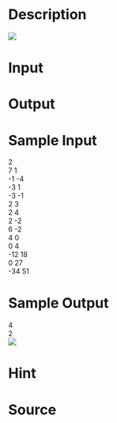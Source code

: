 
# Description

<div class="content"><img border="0" src="source/bzoj/1836/img/aHR0cHM6Ly9seWRzeS5jb20vSnVkZ2VPbmxpbmUvaW1hZ2VzLzE4MzYxLmpwZw==.jpg"/> 

</div>

# Input

<div class="content"></div>

# Output

<div class="content"></div>

# Sample Input

<div class="content"><span class="sampledata">2<br/>
7 1<br/>
-1 -4<br/>
-3 1<br/>
-3 -1<br/>
2 3<br/>
2 4<br/>
2 -2<br/>
6 -2<br/>
4 0<br/>
0 4<br/>
-12 18<br/>
0 27<br/>
-34 51<br/>
</span></div>

# Sample Output

<div class="content"><span class="sampledata">4<br/>
2<br/>
<img border="0" src="source/bzoj/1836/img/aHR0cHM6Ly9seWRzeS5jb20vSnVkZ2VPbmxpbmUvaW1hZ2VzLzE4MzYyLmpwZw==.jpg"/> </span></div>

# Hint

<div class="content"><p></p></div>

# Source

<div class="content"><p><a href="problemset.php?search="></a></p></div>

